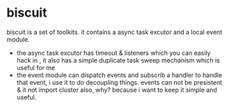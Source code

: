 biscuit
=======

biscuit is a set of toolkits. it contains a async task excutor and a local event module.
* the async task excutor has timeout & listeners which you can easily hack in , it also has a simple duplicate task sweep mechanism which is useful for me
* the event module can dispatch events and subscrib a handler to handle that event,  i use it to do decoupling things. events can not be presistent & it not import cluster also, why? because i want to keep it simple and useful. 
